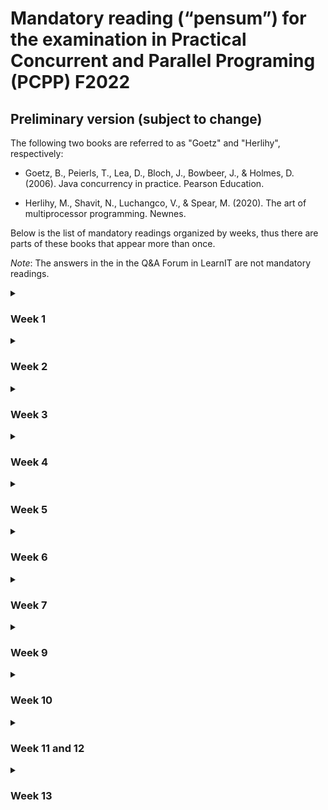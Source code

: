 # Mandatory reading (“pensum”) for the examination in Practical Concurrent and Parallel Programing (PCPP) F2022

## Preliminary version (subject to change)

The following two books are referred to as "Goetz" and "Herlihy", respectively:

* Goetz, B., Peierls, T., Lea, D., Bloch, J., Bowbeer, J., & Holmes, D. (2006). Java concurrency in practice. Pearson Education.

* Herlihy, M., Shavit, N., Luchangco, V., & Spear, M. (2020). The art of multiprocessor programming. Newnes. 

Below is the list of mandatory readings organized by weeks, thus there are parts of these books that appear more than once.

<i>Note</i>: The answers in the in the Q&A Forum in LearnIT are not mandatory readings.

<details>
<summary><h3>Week 1</h3></summary>

- Goetz:
  * Chapter 1, complete
  * Chapter 2, complete except Section 2.5
  * Chapter 16, Section 16.1.3
  
- Herlihy:
  * Chapter 1, Sections 1.1 to 1.2
  * Chapter 2, Sections 2.1 to 2.4, and 2.6 (omit the details of proofs)
  * Chapter 7, Section 7.1
  
- Staunstrup & Pardo:
  * [Concurrency note](https://github.itu.dk/jst/PCPP2022-Public/blob/main/week01/concurrencyNotes/concurrencyPCPP.pdf)  
</details>
<details>
<summary><h3>Week 2</h3></summary>

- Goetz:
  * Chapter 2, sections 2.3 and 2.4. 
  * Chapter 3, complete.
  * Chapter 16, sections 16.1 and 16.2.
  
- Herlihy:
  * Chapter 8, complete.
  
</details>

<details>

<summary><h3>Week 3</h3></summary>

- Goetz:
  * Chapter 3, sections 3.4 and 3.5. 
  * Chapter 4, complete.
  * Chapter 5, complete.
  
</details>

<details>

<summary><h3>Week 4</h3></summary>

* Goetz:
  * Chapter 12, complete.
  
</details>

<details>

<summary><h3>Week 5</h3></summary>

- Peter Sestoft:
  - [Microbenchmarks in Java and C sharp](https://github.itu.dk/jst/PCPP2021-public/blob/master/week03/benchmarkingNotes.pdf). Except for sections 9-12.
  
</details>

<details>

<summary><h3>Week 6</h3></summary>

- Goetz:
  * Chapter 5, complete.
  * Chapter 6, sections 6.2, 6.3 (up to 6.3.4).
  * Chapter 11, complete.
  
</details>

<details>
<summary><h3>Week 7</h3></summary>

- Java Tutorials:
  * [Aggregate Operations](https://docs.oracle.com/javase/tutorial/collections/streams/index.html), and its two subsections [Reduction](https://docs.oracle.com/javase/tutorial/collections/streams/reduction.html) and [Parallelism](https://docs.oracle.com/javase/tutorial/collections/streams/parallelism.html).

- Peter Sestoft. [Java Precisely 3rd edition](reading-material/javaprecisely-3rd-draft-streams.pdf):
  * Sections 11.13, 11.14, 23, 24 and 25.
</details>

<details>
<summary><h3>Week 9</h3></summary>

- [RxJava](https://www.baeldung.com/rx-java)
- [RxJava Tutorial](https://www.tutorialspoint.com/rxjava/index.htm).
- [Backpressure](https://www.baeldung.com/rxjava-backpressure).
</details>

<details>
<summary><h3>Week 10</h3></summary>

- Goetz:
  * Chapter 15, complete.

- Herlihy:
  * Chapter 10, sections 10.5 and 10.6.
  * Chapter 11, sections 11.1 and 11.2.
</details>

<details>
<summary><h3>Week 11 and 12</h3></summary>

- [Akka Quickstart Guide](https://developer.lightbend.com/guides/akka-quickstart-java/)

- Akka documentation:

  * [General Concepts](https://doc.akka.io/docs/akka/current/general/index.html)

  * [Introduction to Actors](https://doc.akka.io/docs/akka/current/typed/actors.html#introduction-to-actors)

  * [Actor lifecycle](https://doc.akka.io/docs/akka/current/typed/actor-lifecycle.html#actor-lifecycle)

  * [Interaction Patterns](https://doc.akka.io/docs/akka/current/typed/interaction-patterns.html#interaction-patterns)
  * [Fault Tolerance](https://doc.akka.io/docs/akka/current/typed/fault-tolerance.html#fault-tolerance)
  
- Gul A. Agha. [Actors: A Model Of Concurrent Computation In Distributed Systems](https://apps.dtic.mil/dtic/tr/fulltext/u2/a157917.pdf). MIT Press 1985:
  * Chapter 2, complete.
</details>

<details>	
<summary><h3>Week 13</h3></summary>

- TBD
</details>
